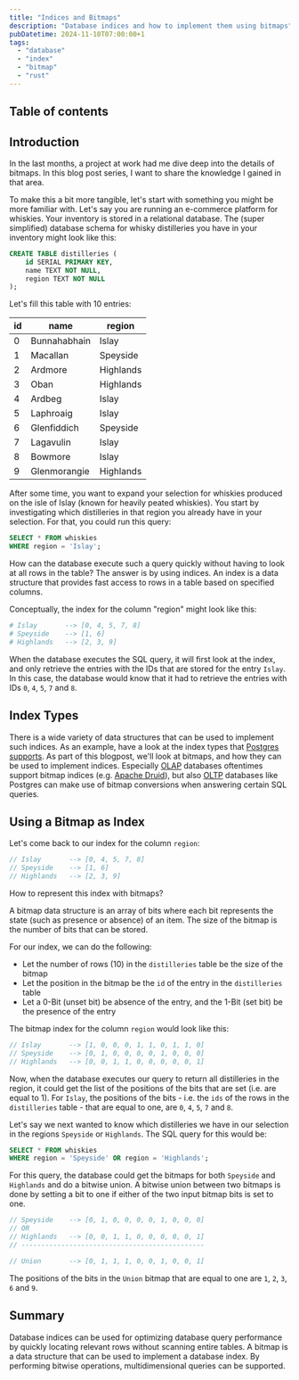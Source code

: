 ```yaml
---
title: "Indices and Bitmaps"
description: "Database indices and how to implement them using bitmaps"
pubDatetime: 2024-11-10T07:00:00+1
tags:
  - "database"
  - "index"
  - "bitmap"
  - "rust"
---
```


## Table of contents

## Introduction

In the last months, a project at work had me dive deep into the details of bitmaps. In this blog post series, I want to
share the knowledge I gained in that area.

To make this a bit more tangible, let's start with something you might be more familiar with. Let's say you are running
an e-commerce platform for whiskies. Your inventory is stored in a relational database. The (super simplified) database
schema for whisky distilleries you have in your inventory might look like this:

```sql
CREATE TABLE distilleries (
    id SERIAL PRIMARY KEY,
    name TEXT NOT NULL,
    region TEXT NOT NULL
);
```

Let's fill this table with 10 entries:

| id  | name         | region    |
| --- | ------------ | --------- |
| 0   | Bunnahabhain | Islay     |
| 1   | Macallan     | Speyside  |
| 2   | Ardmore      | Highlands |
| 3   | Oban         | Highlands |
| 4   | Ardbeg       | Islay     |
| 5   | Laphroaig    | Islay     |
| 6   | Glenfiddich  | Speyside  |
| 7   | Lagavulin    | Islay     |
| 8   | Bowmore      | Islay     |
| 9   | Glenmorangie | Highlands |

After some time, you want to expand your selection for whiskies produced on the isle of Islay (known for heavily peated
whiskies). You start by investigating which distilleries in that region you already have in your selection. For that,
you could run this query:

```sql
SELECT * FROM whiskies
WHERE region = 'Islay';
```

How can the database execute such a query quickly without having to look at all rows in the table? The answer is by
using indices. An index is a data structure that provides fast access to rows in a table based on specified columns.

Conceptually, the index for the column "region" might look like this:

```bash
# Islay       --> [0, 4, 5, 7, 8]
# Speyside    --> [1, 6]
# Highlands   --> [2, 3, 9]
```

When the database executes the SQL query, it will first look at the index, and only retrieve the entries with the IDs
that are stored for the entry `Islay`. In this case, the database would know that it had to retrieve the entries with
IDs `0`, `4`, `5`, `7` and `8`.

## Index Types

There is a wide variety of data structures that can be used to implement such indices. As an example, have a look at the
index types that [Postgres supports](https://www.postgresql.org/docs/current/indexes-types.html).
As part of this blogpost, we'll look at bitmaps, and how they can be used to implement indices.
Especially [OLAP](https://en.wikipedia.org/wiki/Online_analytical_processing)
databases oftentimes support bitmap indices (e.g. [Apache Druid](https://druid.apache.org/)), but
also [OLTP](https://en.wikipedia.org/wiki/Online_transaction_processing) databases like Postgres can make use of
bitmap conversions when answering certain SQL queries.

## Using a Bitmap as Index

Let's come back to our index for the column `region`:

```rust
// Islay       --> [0, 4, 5, 7, 8]
// Speyside    --> [1, 6]
// Highlands   --> [2, 3, 9]
```

How to represent this index with bitmaps?

A bitmap data structure is an array of bits where each bit represents the state (such as presence or absence) of an
item. The size of the bitmap is the number of bits that can be stored.

For our index, we can do the following:

- Let the number of rows (10) in the `distilleries` table be the size of the bitmap
- Let the position in the bitmap be the `id` of the entry in the `distilleries` table
- Let a 0-Bit (unset bit) be absence of the entry, and the 1-Bit (set bit) be the presence of the entry

The bitmap index for the column `region` would look like this:

```rust
// Islay       --> [1, 0, 0, 0, 1, 1, 0, 1, 1, 0]
// Speyside    --> [0, 1, 0, 0, 0, 0, 1, 0, 0, 0]
// Highlands   --> [0, 0, 1, 1, 0, 0, 0, 0, 0, 1]
```

Now, when the database executes our query to return all distilleries in the region, it could get the list of the
positions of the bits that are set (i.e. are equal to 1). For `Islay`, the positions of the bits - i.e. the `ids` of the
rows in the `distilleries` table - that are equal to one, are `0`, `4`, `5`, `7` and `8`.

Let's say we next wanted to know which distilleries we have in our selection in the regions `Speyside` or `Highlands`.
The SQL query for this would be:

```sql
SELECT * FROM whiskies
WHERE region = 'Speyside' OR region = 'Highlands';
```

For this query, the database could get the bitmaps for both `Speyside` and `Highlands` and do a bitwise union. A bitwise
union between two bitmaps is done by setting a bit to one if either of the two input bitmap bits is set to one.

```rust
// Speyside    --> [0, 1, 0, 0, 0, 0, 1, 0, 0, 0]
// OR
// Highlands   --> [0, 0, 1, 1, 0, 0, 0, 0, 0, 1]
// ----------------------------------------------

// Union       --> [0, 1, 1, 1, 0, 0, 1, 0, 0, 1]
```

The positions of the bits in the `Union` bitmap that are equal to one are `1`, `2`, `3`, `6` and `9`.

## Summary

Database indices can be used for optimizing database query performance by quickly locating relevant rows without
scanning entire tables. A bitmap is a data structure that can be used to implement a database index. By performing
bitwise operations, multidimensional queries can be supported.
